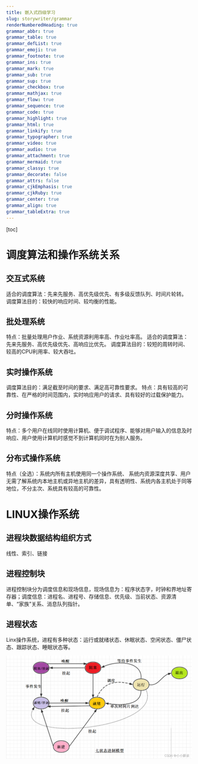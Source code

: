 ```yaml
---
title: 嵌入式四级学习
slug: storywriter/grammar
renderNumberedHeading: true
grammar_abbr: true
grammar_table: true
grammar_defList: true
grammar_emoji: true
grammar_footnote: true
grammar_ins: true
grammar_mark: true
grammar_sub: true
grammar_sup: true
grammar_checkbox: true
grammar_mathjax: true
grammar_flow: true
grammar_sequence: true
grammar_code: true
grammar_highlight: true
grammar_html: true
grammar_linkify: true
grammar_typographer: true
grammar_video: true
grammar_audio: true
grammar_attachment: true
grammar_mermaid: true
grammar_classy: true
grammar_decorate: false
grammar_attrs: false
grammar_cjkEmphasis: true
grammar_cjkRuby: true
grammar_center: true
grammar_align: true
grammar_tableExtra: true
---
```


[toc]

# 调度算法和操作系统关系
## 交互式系统
 适合的调度算法：先来先服务、高优先级优先、有多级反馈队列、时间片轮转。
 调度算法目的：较快的响应时间、较均衡的性能。
 ## 批处理系统
 特点：批量处理用户作业、系统资源利用率高、作业吐率高。
 适合的调度算法：先来先服务、高优先级优先、高响应比优先。
 调度算法目的：较短的周转时间、较高的CPU利用率、较大吞吐。
 ## 实时操作系统
调度算法目的：满足截至时间的要求、满足高可靠性要求。
特点：具有较高的可靠性、在严格的时间范围内，实时响应用户的请求、具有较好的过载保护能力。
## 分时操作系统
特点：多个用户在线同时使用计算机、便于调试程序、能够对用户输入的信息及时响应、用户使用计算机时感觉不到计算机同时在为别人服务。
## 分布式操作系统
特点（全选）：系统内所有主机使用同一个操作系统、 系统内资源深度共享、用户无需了解系统内本地主机或异地主机的差异，具有透明性、系统内各主机处于同等地位，不分主次、系统具有较高的可靠性。



# LINUX操作系统
## 进程块数据结构组织方式
线性、索引、链接
## 进程控制块
进程控制块分为调度信息和现场信息，现场信息为：程序状态字，时钟和界地址寄存器；调度信息：进程名、进程号、存储信息、优先级、当前状态、资源清单、“家族”关系、消息队列指针。
## 进程状态
Linx操作系统，进程有多种状态：运行或就绪状态、休眠状态、空闲状态、僵尸状态、跟踪状态、睡眠状态等。

![enter description here](./images/1676613315103.png)